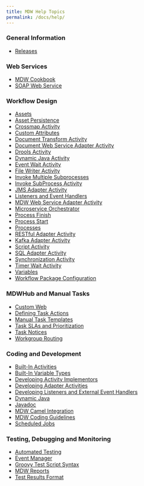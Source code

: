 ```yaml
---
title: MDW Help Topics
permalink: /docs/help/
---
```

<section class="intro">
<div class="grid">
<h3>General Information</h3>
<ul>
  <li><a href='../releases'>Releases</a></li>
</ul>
<h3>Web Services</h3>
<ul>
  <li><a href='http://centurylinkcloud.github.io/mdw/docs/guides/mdw-cookbook/'>MDW Cookbook</a></li>
  <li><a href='http://centurylinkcloud.github.io/mdw/docs/guides/SOAPService/'>SOAP Web Service</a></li>
</ul>

<h3>Workflow Design</h3>
<ul>
  <li><a href='assets.html'>Assets</a></li>
  <li><a href='assetPersistence.html'>Asset Persistence</a></li>
  <li><a href='crossmap.html'>Crossmap Activity</a></li>
  <li><a href='customAttributes.html'>Custom Attributes</a></li>
  <li><a href='documentTransform.html'>Document Transform Activity</a></li>
  <li><a href='DocWebServiceAdapter.html'>Document Web Service Adapter Activity</a></li>  
  <li><a href='droolsActivities.html'>Drools Activity</a></li>
  <li><a href='dynamicJavaActivity.html'>Dynamic Java Activity</a></li>
  <li><a href='EventWaitActivity.html'>Event Wait Activity</a></li>  
  <li><a href='FileWriterActivity.html'>File Writer Activity</a></li>      
  <li><a href='InvokeMultipleSubprocesses.html'>Invoke Multiple Subprocesses</a></li>
  <li><a href='InvokeSubProcessActivity.html'>Invoke SubProcess Activity</a></li>
  <li><a href='JmsAdapter.html'>JMS Adapter Activity</a></li>
  <li><a href='listener.html'>Listeners and Event Handlers</a></li>
  <li><a href='MDWWebServiceAdapter.html'>MDW Web Service Adapter Activity</a></li>
  <li><a href='MicroserviceOrchestrator.html'>Microservice Orchestrator</a></li>
  <li><a href='ProcessFinishActivity.html'>Process Finish</a></li> 
  <li><a href='ProcessStartActivity.html'>Process Start</a></li> 
  <li><a href='process.html'>Processes</a></li>
  <li><a href='RestfulAdapter.html'>RESTful Adapter Activity</a></li>
  <li><a href='KafkaAdapter.html'>Kafka Adapter Activity</a></li>
  <li><a href='scriptActivity.html'>Script Activity</a></li>       
  <li><a href='sqlAdapter.html'>SQL Adapter Activity</a></li>
  <li><a href='synchronization.html'>Synchronization Activity</a></li>
  <li><a href='TimerWaitActivity.html'>Timer Wait Activity</a></li>
  <li><a href='variable.html'>Variables</a></li>
  <li><a href='packageConfig.html'>Workflow Package Configuration</a></li>
</ul>

<h3>MDWHub and Manual Tasks</h3>
<ul>
  <li><a href='customWeb.html'>Custom Web</a></li>
  <li><a href='taskAction.html'>Defining Task Actions</a></li>
  <li><a href='taskTemplates.html'>Manual Task Templates</a></li>
  <li><a href='taskSLA.html'>Task SLAs and Prioritization</a></li>
  <li><a href='taskNotices.html'>Task Notices</a></li>
  <li><a href='taskRouting.html'>Workgroup Routing</a></li>
</ul>
<h3>Coding and Development</h3>
<ul>
  <li><a href='../development/built-in-activities'>Built-In Activities</a></li>   
  <li><a href='../development/built-in-variable-types'>Built-In Variable Types</a></li>
  <li><a href='implementor.html'>Developing Activity Implementors</a></li>
  <li><a href='AdapterActivityBase.html'>Developing Adapter Activities</a></li>
  <li><a href='listener.html'>Developing Listeners and External Event Handlers</a></li>
  <li><a href='dynamicJava.html'>Dynamic Java</a></li>
  <li><a href='../javadoc/index.html'>Javadoc</a></li>
  <li><a href='MDWCamelIntegration.html'>MDW Camel Integration</a></li>
  <li><a href='MDWCodingGuidesines'>MDW Coding Guidelines</a></li>
  <li><a href='scheduledJobs.html'>Scheduled Jobs</a></li>
</ul>

<h3>Testing, Debugging and Monitoring</h3>
<ul>
  <li><a href='automatedTesting.html'>Automated Testing</a></li>
  <li><a href='eventmgr.html'>Event Manager</a></li>
  <li><a href='groovyTestScriptSyntax.html'>Groovy Test Script Syntax</a></li>
  <li><a href='todo.html'>MDW Reports</a></li>
  <li><a href='testResultsFormat.html'>Test Results Format</a></li>
</ul>
</div>
</section>